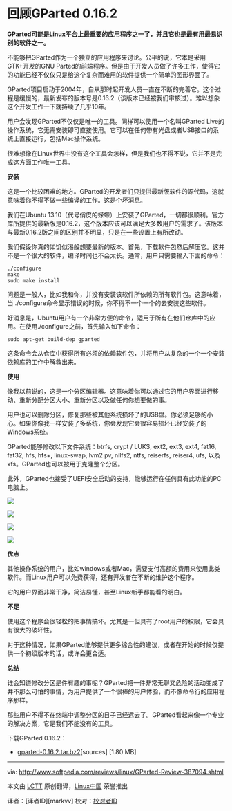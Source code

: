 回顾GParted 0.16.2
================================================================================
**GParted可能是Linux平台上最重要的应用程序之一了，并且它也是最有用最易识别的软件之一。**

不能够把GParted作为一个独立的应用程序来讨论。公平的说，它本是采用GTK+开发的GNU Parted的前端程序。但是由于开发人员做了许多工作，使得它的功能已经不仅仅只是给这个复杂而难用的软件提供一个简单的图形界面了。

GParted项目启动于2004年，自从那时起开发人员一直在不断的完善它。这个过程是缓慢的，最新发布的版本号是0.16.2（该版本已经被我们审核过）。难以想象这个开发工作一下就持续了几乎10年。

用户会发现GParted不仅仅是唯一的工具。同样可以使用一个名叫GParted Live的操作系统，它无需安装即可直接使用。它可以在任何带有光盘或者USB接口的系统上直接运行，包括Mac操作系统。

很难想像在Linux世界中没有这个工具会怎样，但是我们也不得不说，它并不是完成这方面工作唯一工具。

**安装**

这是一个比较困难的地方。GParted的开发者们只提供最新版软件的源代码，这就意味着你不得不做一些编译的工作。这是个坏消息。

我们在Ubuntu 13.10（代号俏皮的蝾螈）上安装了GParted，一切都很顺利。官方库所提供的最新版是0.16.2，这个版本应该可以满足大多数用户的需求了。该版本与最新0.16.2版之间的区别并不明显，只是在一些设置上有所改动。

我们假设你真的如饥似渴般想要最新的版本。首先，下载软件包然后解压它。这并不是一个很大的软件，编译时间也不会太长。通常，用户只需要输入下面的命令：

    ./configure
    make
    sudo make install

问题是一般人，比如我和你，并没有安装该软件所依赖的所有软件包。这意味着，当 ./configure命令显示错误的时候，你不得不一个一个的去安装这些软件。

好消息是，Ubuntu用户有一个非常方便的命令，适用于所有在他们仓库中的应用。在使用./configure之前，首先输入如下命令：

    sudo apt-get build-dep gparted

这条命令会从仓库中获得所有必须的依赖软件包，并将用户从复杂的一个一个安装依赖库的工作中解救出来。

**使用**

像我以前说的，这是一个分区编辑器。这意味着你可以通过它的用户界面进行移动、重新分配分区大小、重新分区以及做任何你想要做的事。

用户也可以删除分区，修复那些被其他系统损坏了的USB盘。你必须足够的小心。如果你像我一样安装了多系统，你会发现它会很容易损坏已经安装了的Windows系统。

GParted能够修改以下文件系统：btrfs, crypt / LUKS, ext2, ext3, ext4, fat16, fat32, hfs, hfs+, linux-swap, lvm2 pv, nilfs2, ntfs, reiserfs, reiser4, ufs, 以及 xfs。GParted也可以被用于克隆整个分区。

此外，GParted也接受了UEFI安全启动的支持，能够运行在任何具有此功能的PC电脑上。

![](http://i1-news.softpedia-static.com/images/news2/GParted-Review-387094-2.jpg)

![](http://i1-news.softpedia-static.com/images/news2/GParted-Review-387094-3.jpg)

![](http://i1-news.softpedia-static.com/images/news2/GParted-Review-387094-5.jpg)

![](http://i1-news.softpedia-static.com/images/news2/GParted-Review-387094-6.jpg)

**优点**

其他操作系统的用户，比如windows或者Mac，需要支付高额的费用来使用此类软件。而Linux用户可以免费获得，还有开发者在不断的维护这个程序。

它的用户界面非常干净，简洁易懂，甚至Linux新手都能看的明白。

**不足**

使用这个程序会很轻松的把事情搞坏。尤其是一但具有了root用户的权限，它会具有很大的破坏性。

对于这种情况，如果GParted能够提供更多综合性的建议，或者在开始的时候仅提供一个初级版本的话，或许会更合适。

**总结**

谁会知道修改分区是件有趣的事呢？GParted把一件非常无聊又危险的活动变成了并不那么可怕的事情，为用户提供了一个很棒的用户体验，而不像命令行的应用程序那样。

那些用户不得不在终端中调整分区的日子已经远去了。GParted看起来像一个专业的解决方案，它是我们不能没有的工具。

下载GParted 0.16.2：

- [gparted-0.16.2.tar.bz2][1][sources] [1.80 MB]

--------------------------------------------------------------------------------

via: http://www.softpedia.com/reviews/linux/GParted-Review-387094.shtml

本文由 [LCTT][] 原创翻译，[Linux中国][] 荣誉推出

译者：[译者ID][markvv] 校对：[校对者ID][]

[LCTT]:https://github.com/LCTT/TranslateProject
[Linux中国]:http://linux.cn/portal.php
[译者ID]:http://linux.cn/space/markvv
[校对者ID]:http://linux.cn/space/校对者ID

[1]:http://sourceforge.net/projects/gparted/files/gparted/gparted-0.16.2/gparted-0.16.2.tar.bz2/download
